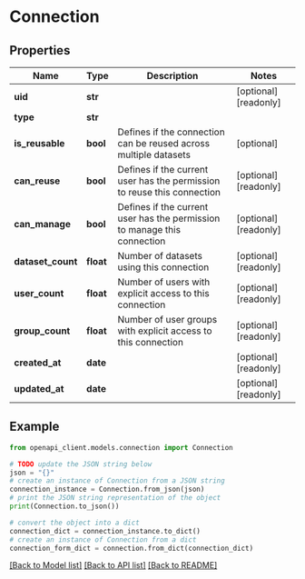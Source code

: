 # Connection


## Properties

Name | Type | Description | Notes
------------ | ------------- | ------------- | -------------
**uid** | **str** |  | [optional] [readonly] 
**type** | **str** |  | 
**is_reusable** | **bool** | Defines if the connection can be reused across multiple datasets | [optional] 
**can_reuse** | **bool** | Defines if the current user has the permission to reuse this connection | [optional] [readonly] 
**can_manage** | **bool** | Defines if the current user has the permission to manage this connection | [optional] [readonly] 
**dataset_count** | **float** | Number of datasets using this connection | [optional] [readonly] 
**user_count** | **float** | Number of users with explicit access to this connection | [optional] [readonly] 
**group_count** | **float** | Number of user groups with explicit access to this connection | [optional] [readonly] 
**created_at** | **date** |  | [optional] [readonly] 
**updated_at** | **date** |  | [optional] [readonly] 

## Example

```python
from openapi_client.models.connection import Connection

# TODO update the JSON string below
json = "{}"
# create an instance of Connection from a JSON string
connection_instance = Connection.from_json(json)
# print the JSON string representation of the object
print(Connection.to_json())

# convert the object into a dict
connection_dict = connection_instance.to_dict()
# create an instance of Connection from a dict
connection_form_dict = connection.from_dict(connection_dict)
```
[[Back to Model list]](../README.md#documentation-for-models) [[Back to API list]](../README.md#documentation-for-api-endpoints) [[Back to README]](../README.md)


